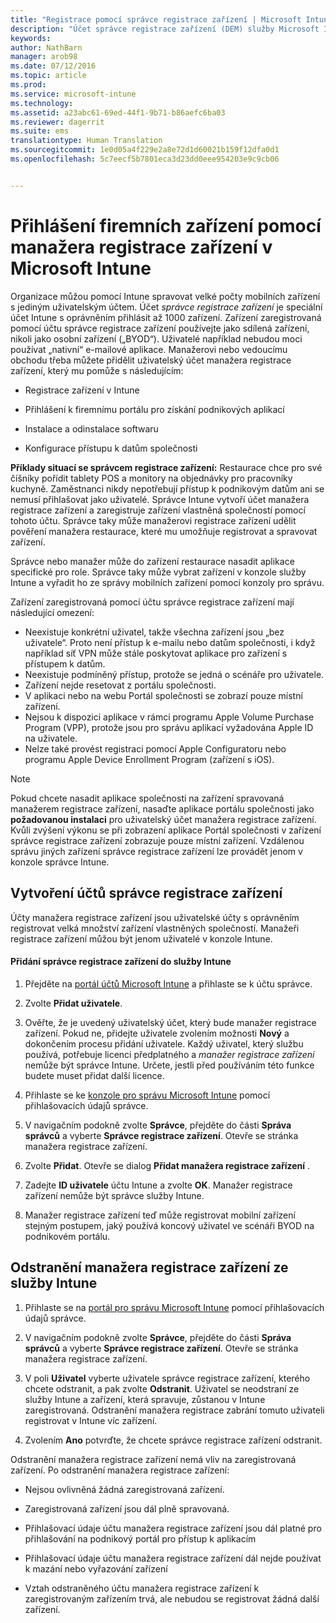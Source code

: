 ```yaml
---
title: "Registrace pomocí správce registrace zařízení | Microsoft Intune"
description: "Účet správce registrace zařízení (DEM) služby Microsoft Intune umožňuje spravovat velké počty sdílených mobilních zařízení vlastněných společností pomocí jediného uživatelského účtu."
keywords: 
author: NathBarn
manager: arob98
ms.date: 07/12/2016
ms.topic: article
ms.prod: 
ms.service: microsoft-intune
ms.technology: 
ms.assetid: a23abc61-69ed-44f1-9b71-b86aefc6ba03
ms.reviewer: dagerrit
ms.suite: ems
translationtype: Human Translation
ms.sourcegitcommit: 1e0d05a4f229e2a8e72d1d60021b159f12dfa0d1
ms.openlocfilehash: 5c7eecf5b7801eca3d23dd0eee954203e9c9cb06


---
```



# Přihlášení firemních zařízení pomocí manažera registrace zařízení v Microsoft Intune
Organizace můžou pomocí Intune spravovat velké počty mobilních zařízení s jediným uživatelským účtem. Účet *správce registrace zařízení* je speciální účet Intune s oprávněním přihlásit až 1000 zařízení. Zařízení zaregistrovaná pomocí účtu správce registrace zařízení používejte jako sdílená zařízení, nikoli jako osobní zařízení („BYOD“). Uživatelé například nebudou moci používat „nativní“ e-mailové aplikace. Manažerovi nebo vedoucímu obchodu třeba můžete přidělit uživatelský účet manažera registrace zařízení, který mu pomůže s následujícím:

-   Registrace zařízení v Intune

-   Přihlášení k firemnímu portálu pro získání podnikových aplikací

-   Instalace a odinstalace softwaru

-   Konfigurace přístupu k datům společnosti


**Příklady situací se správcem registrace zařízení:** Restaurace chce pro své číšníky pořídit tablety POS a monitory na objednávky pro pracovníky kuchyně. Zaměstnanci nikdy nepotřebují přístup k podnikovým datům ani se nemusí přihlašovat jako uživatelé. Správce Intune vytvoří účet manažera registrace zařízení a zaregistruje zařízení vlastněná společností pomocí tohoto účtu. Správce taky může manažerovi registrace zařízení udělit pověření manažera restaurace, které mu umožňuje registrovat a spravovat zařízení.

Správce nebo manažer může do zařízení restaurace nasadit aplikace specifické pro role. Správce taky může vybrat zařízení v konzole služby Intune a vyřadit ho ze správy mobilních zařízení pomocí konzoly pro správu.

Zařízení zaregistrovaná pomocí účtu správce registrace zařízení mají následující omezení:
  - Neexistuje konkrétní uživatel, takže všechna zařízení jsou „bez uživatele“. Proto není přístup k e-mailu nebo datům společnosti, i když například síť VPN může stále poskytovat aplikace pro zařízení s přístupem k datům.
  - Neexistuje podmíněný přístup, protože se jedná o scénáře pro uživatele.
  - Zařízení nejde resetovat z portálu společnosti.
  - V aplikaci nebo na webu Portál společnosti se zobrazí pouze místní zařízení.
  - Nejsou k dispozici aplikace v rámci programu Apple Volume Purchase Program (VPP), protože jsou pro správu aplikací vyžadována Apple ID na uživatele.
  - Nelze také provést registraci pomocí Apple Configuratoru nebo programu Apple Device Enrollment Program (zařízení s iOS).

> [!NOTE]
> Pokud chcete nasadit aplikace společnosti na zařízení spravovaná manažerem registrace zařízení, nasaďte aplikace portálu společnosti jako **požadovanou instalaci** pro uživatelský účet manažera registrace zařízení.
> Kvůli zvýšení výkonu se při zobrazení aplikace Portál společnosti v zařízení správce registrace zařízení zobrazuje pouze místní zařízení. Vzdálenou správu jiných zařízení správce registrace zařízení lze provádět jenom v konzole správce Intune.

## Vytvoření účtů správce registrace zařízení
Účty manažera registrace zařízení jsou uživatelské účty s oprávněním registrovat velká množství zařízení vlastněných společností. Manažeři registrace zařízení můžou být jenom uživatelé v konzole Intune.

#### Přidání správce registrace zařízení do služby Intune

1.  Přejděte na [portál účtů Microsoft Intune](http://go.microsoft.com/fwlink/?LinkId=698854) a přihlaste se k účtu správce.

2.  Zvolte **Přidat uživatele**.

3.  Ověřte, že je uvedený uživatelský účet, který bude manažer registrace zařízení. Pokud ne, přidejte uživatele zvolením možnosti **Nový** a dokončením procesu přidání uživatele. Každý uživatel, který službu používá, potřebuje licenci předplatného a *manažer registrace zařízení* nemůže být správce Intune. Určete, jestli před používáním této funkce budete muset přidat další licence.

4.  Přihlaste se ke [konzole pro správu Microsoft Intune](http://manage.microsoft.com) pomocí přihlašovacích údajů správce.

5.  V navigačním podokně zvolte **Správce**, přejděte do části **Správa správců** a vyberte **Správce registrace zařízení**. Otevře se stránka manažera registrace zařízení.

6.  Zvolte **Přidat**. Otevře se dialog **Přidat manažera registrace zařízení** .

7.  Zadejte **ID uživatele** účtu Intune a zvolte **OK**. Manažer registrace zařízení nemůže být správce služby Intune.

8.  Manažer registrace zařízení teď může registrovat mobilní zařízení stejným postupem, jaký používá koncový uživatel ve scénáři BYOD na podnikovém portálu.

## Odstranění manažera registrace zařízení ze služby Intune

1.  Přihlaste se na [portál pro správu Microsoft Intune](http://manage.microsoft.com) pomocí přihlašovacích údajů správce.

2.  V navigačním podokně zvolte **Správce**, přejděte do části **Správa správců** a vyberte **Správce registrace zařízení**. Otevře se stránka manažera registrace zařízení.

3.  V poli **Uživatel** vyberte uživatele správce registrace zařízení, kterého chcete odstranit, a pak zvolte **Odstranit**. Uživatel se neodstraní ze služby Intune a zařízení, která spravuje, zůstanou v Intune zaregistrovaná. Odstranění manažera registrace zabrání tomuto uživateli registrovat v Intune víc zařízení.

4.  Zvolením **Ano** potvrďte, že chcete správce registrace zařízení odstranit.

Odstranění manažera registrace zařízení nemá vliv na zaregistrovaná zařízení. Po odstranění manažera registrace zařízení:

-   Nejsou ovlivněná žádná zaregistrovaná zařízení.

-   Zaregistrovaná zařízení jsou dál plně spravovaná.

-   Přihlašovací údaje účtu manažera registrace zařízení jsou dál platné pro přihlašování na podnikový portál pro přístup k aplikacím

-   Přihlašovací údaje účtu manažera registrace zařízení dál nejde používat k mazání nebo vyřazování zařízení

-   Vztah odstraněného účtu manažera registrace zařízení k zaregistrovaným zařízením trvá, ale nebudou se registrovat žádná další zařízení.



<!--HONumber=Jul16_HO3-->



